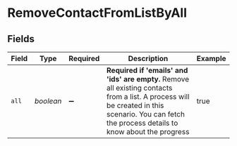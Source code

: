 # RemoveContactFromListByAll


## Fields

| Field                                                                                                                                                                                             | Type                                                                                                                                                                                              | Required                                                                                                                                                                                          | Description                                                                                                                                                                                       | Example                                                                                                                                                                                           |
| ------------------------------------------------------------------------------------------------------------------------------------------------------------------------------------------------- | ------------------------------------------------------------------------------------------------------------------------------------------------------------------------------------------------- | ------------------------------------------------------------------------------------------------------------------------------------------------------------------------------------------------- | ------------------------------------------------------------------------------------------------------------------------------------------------------------------------------------------------- | ------------------------------------------------------------------------------------------------------------------------------------------------------------------------------------------------- |
| `all`                                                                                                                                                                                             | *boolean*                                                                                                                                                                                         | :heavy_minus_sign:                                                                                                                                                                                | **Required if 'emails' and 'ids' are empty.** Remove all existing contacts from a list. A process will be created in this scenario. You can fetch the process details to know about the progress<br/> | true                                                                                                                                                                                              |